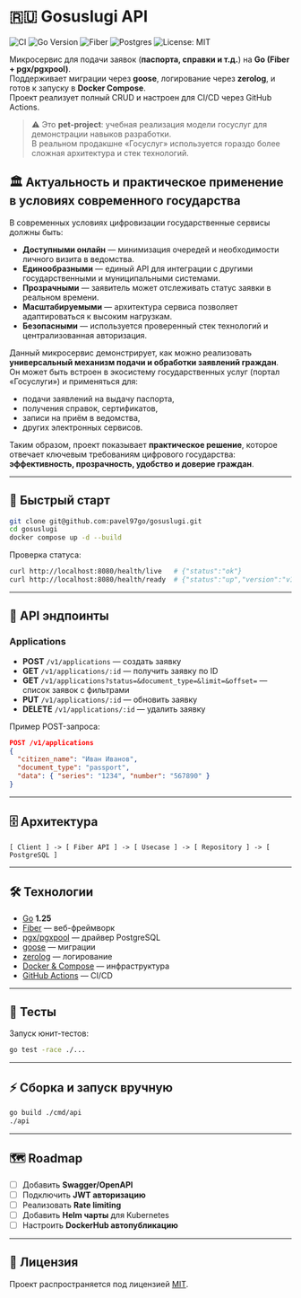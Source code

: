 # 🇷🇺 Gosuslugi API

![CI](https://github.com/pavel97go/gosuslugi/actions/workflows/ci.yml/badge.svg)
![Go Version](https://img.shields.io/badge/Go-1.25-blue)
![Fiber](https://img.shields.io/badge/Fiber-🚀-green)
![Postgres](https://img.shields.io/badge/Postgres-16-blue)
![License: MIT](https://img.shields.io/badge/License-MIT-yellow.svg)


Микросервис для подачи заявок (**паспорта, справки и т.д.**) на **Go (Fiber + pgx/pgxpool)**.  
Поддерживает миграции через **goose**, логирование через **zerolog**, и готов к запуску в **Docker Compose**.  
Проект реализует полный CRUD и настроен для CI/CD через GitHub Actions.

> ⚠️ Это **pet-project**: учебная реализация модели госуслуг для демонстрации навыков разработки.  
> В реальном продакшне «Госуслуг» используется гораздо более сложная архитектура и стек технологий.

## 🏛️ Актуальность и практическое применение в условиях современного государства

В современных условиях цифровизации государственные сервисы должны быть:
- **Доступными онлайн** — минимизация очередей и необходимости личного визита в ведомства.  
- **Единообразными** — единый API для интеграции с другими государственными и муниципальными системами.  
- **Прозрачными** — заявитель может отслеживать статус заявки в реальном времени.  
- **Масштабируемыми** — архитектура сервиса позволяет адаптироваться к высоким нагрузкам.  
- **Безопасными** — используется проверенный стек технологий и централизованная авторизация.

Данный микросервис демонстрирует, как можно реализовать **универсальный механизм подачи и обработки заявлений граждан**.  
Он может быть встроен в экосистему государственных услуг (портал «Госуслуги») и применяться для:
- подачи заявлений на выдачу паспорта,  
- получения справок, сертификатов,  
- записи на приём в ведомства,  
- других электронных сервисов.  

Таким образом, проект показывает **практическое решение**, которое отвечает ключевым требованиям цифрового государства: **эффективность, прозрачность, удобство и доверие граждан**.

---

## 🚀 Быстрый старт

```bash
git clone git@github.com:pavel97go/gosuslugi.git
cd gosuslugi
docker compose up -d --build
```

Проверка статуса:
```bash
curl http://localhost:8080/health/live   # {"status":"ok"}
curl http://localhost:8080/health/ready  # {"status":"up","version":"v1.0.1"}
```

---

## 📑 API эндпоинты

### Applications
- **POST** `/v1/applications` — создать заявку  
- **GET** `/v1/applications/:id` — получить заявку по ID  
- **GET** `/v1/applications?status=&document_type=&limit=&offset=` — список заявок с фильтрами  
- **PUT** `/v1/applications/:id` — обновить заявку  
- **DELETE** `/v1/applications/:id` — удалить заявку  

Пример POST-запроса:
```json
POST /v1/applications
{
  "citizen_name": "Иван Иванов",
  "document_type": "passport",
  "data": { "series": "1234", "number": "567890" }
}
```

---

## 🗄️ Архитектура

```
[ Client ] -> [ Fiber API ] -> [ Usecase ] -> [ Repository ] -> [ PostgreSQL ]
```

---

## 🛠️ Технологии

- [Go](https://go.dev/) **1.25**
- [Fiber](https://gofiber.io/) — веб-фреймворк
- [pgx/pgxpool](https://github.com/jackc/pgx) — драйвер PostgreSQL
- [goose](https://github.com/pressly/goose) — миграции
- [zerolog](https://github.com/rs/zerolog) — логирование
- [Docker & Compose](https://docs.docker.com/) — инфраструктура
- [GitHub Actions](https://docs.github.com/en/actions) — CI/CD

---

## 🧪 Тесты
Запуск юнит-тестов:
```bash
go test -race ./...
```

---

## ⚡ Сборка и запуск вручную
```bash
go build ./cmd/api
./api
```

---

## 🗺️ Roadmap
- [ ] Добавить **Swagger/OpenAPI**
- [ ] Подключить **JWT авторизацию**
- [ ] Реализовать **Rate limiting**
- [ ] Добавить **Helm чарты** для Kubernetes
- [ ] Настроить **DockerHub автопубликацию**

---

## 📄 Лицензия
Проект распространяется под лицензией [MIT](LICENSE).
